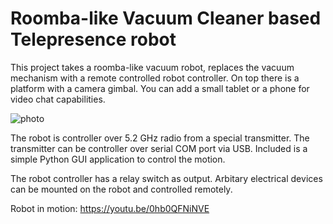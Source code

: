 # Roomba-like Vacuum Cleaner based Telepresence robot
This project takes a roomba-like vacuum robot, replaces the vacuum mechanism with a remote controlled robot controller. On top there is a platform with a camera gimbal. You can add a small tablet or a phone for video chat capabilities.

![photo](https://i.imgur.com/XvE2RK4.jpg)

The robot is controller over 5.2 GHz radio from a special transmitter. The transmitter can be controller over serial COM port via USB. Included is a simple Python GUI application to control the motion.

The robot controller has a relay switch as output. Arbitary electrical devices can be mounted on the robot and controlled remotely.

Robot in motion: https://youtu.be/0hb0QFNiNVE

